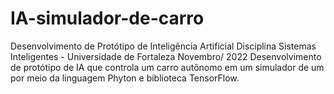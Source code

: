 # IA-simulador-de-carro
Desenvolvimento de Protótipo de Inteligência Artificial Disciplina Sistemas Inteligentes -
Universidade de Fortaleza
Novembro/ 2022
Desenvolvimento de protótipo de IA que controla um carro autônomo em um simulador de
um por meio da linguagem Phyton e biblioteca TensorFlow.
